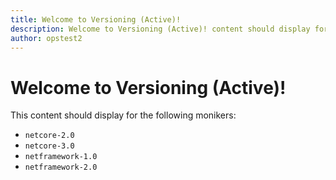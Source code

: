 ```yaml
---
title: Welcome to Versioning (Active)!
description: Welcome to Versioning (Active)! content should display for the moniker Range as '>= netcore-2.0 || netframework-1.1 || netframework-2.0'
author: opstest2
---
```


# Welcome to Versioning (Active)!

This content should display for the following monikers:

* `netcore-2.0`
* `netcore-3.0`
* `netframework-1.0`
* `netframework-2.0`
